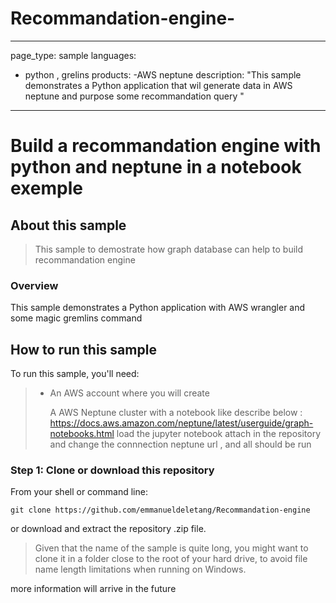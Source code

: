 # Recommandation-engine-

---
page_type: sample
languages:
- python , grelins 
products:
-AWS neptune 
description: "This sample demonstrates a Python application that wil generate data in AWS neptune and purpose some recommandation query   "

---
# Build a recommandation engine with python and neptune in a notebook exemple 

## About this sample

> This sample to demostrate how graph database can help to build recommandation engine 
    
### Overview

This sample demonstrates a Python application with AWS wrangler and some magic gremlins command 


## How to run this sample

To run this sample, you'll need:



> - An AWS account where you will create 
>  
>     A AWS Neptune cluster with a notebook like describe below : https://docs.aws.amazon.com/neptune/latest/userguide/graph-notebooks.html
>     load the jupyter notebook attach in the repository and change the connnection neptune url , and all should be run 
>      
> 

### Step 1:  Clone or download this repository

From your shell or command line:

```Shell
git clone https://github.com/emmanueldeletang/Recommandation-engine
```

or download and extract the repository .zip file.

> Given that the name of the sample is quite long, you might want to clone it in a folder close to the root of your hard drive, to avoid file name length limitations when running on Windows.



 more information will arrive in the future 


